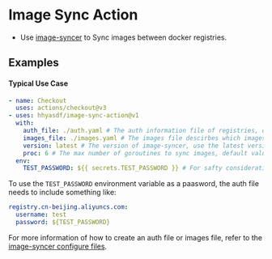 # Image Sync Action

- Use [image-syncer](https://github.com/AliyunContainerService/image-syncer) to Sync images between docker registries.

## Examples

#### Typical Use Case

```yaml
- name: Checkout
  uses: actions/checkout@v3
- uses: hhyasdf/image-sync-action@v1
  with:
    auth_file: ./auth.yaml # The auth information file of registries, optional.
    images_file: ./images.yaml # The images file descirbes which images need to sync, always needed.
    version: latest # The version of image-syncer, use the latest version if not specified.
    proc: 6 # The max number of goroutines to sync images, default value is 5.
  env:
    TEST_PASSWORD: ${{ secrets.TEST_PASSWORD }} # For safty consideration, passing registry password by github action secrets is needed.
```

To use the `TEST_PASSWORD` environment variable as a paasword, the auth file needs to include something like:

```yaml
registry.cn-beijing.aliyuncs.com:
  username: test
  password: ${TEST_PASSWORD}
```

For more information of how to create an auth file or images file, refer to the [image-syncer configure files](https://github.com/AliyunContainerService/image-syncer/blob/master/README.md#configure-files).
